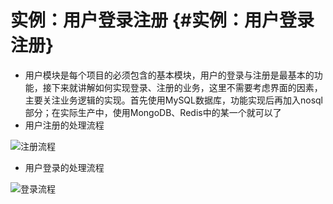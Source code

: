 # 实例：用户登录注册 {#实例：用户登录注册}

* 用户模块是每个项目的必须包含的基本模块，用户的登录与注册是最基本的功能，接下来就讲解如何实现登录、注册的业务，这里不需要考虑界面的因素，主要关注业务逻辑的实现。首先使用MySQL数据库，功能实现后再加入nosql部分；在实际生产中，使用MongoDB、Redis中的某一个就可以了
* 用户注册的处理流程

![](images/reg.png "注册流程")

* 用户登录的处理流程

![](images/login.png "登录流程")

